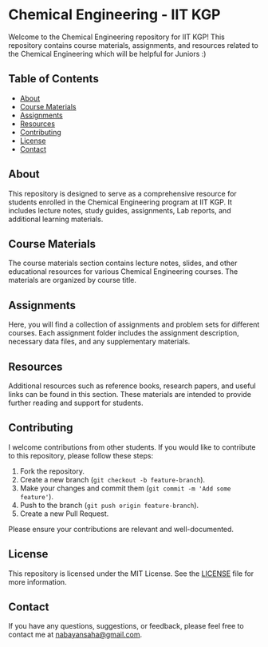 # Chemical Engineering - IIT KGP

Welcome to the Chemical Engineering repository for IIT KGP! This repository contains course materials, assignments, and resources related to the Chemical Engineering which will be helpful for Juniors :)

## Table of Contents

- [About](#about)
- [Course Materials](#course-materials)
- [Assignments](#assignments)
- [Resources](#resources)
- [Contributing](#contributing)
- [License](#license)
- [Contact](#contact)

## About

This repository is designed to serve as a comprehensive resource for students enrolled in the Chemical Engineering program at IIT KGP. It includes lecture notes, study guides, assignments, Lab reports, and additional learning materials.

## Course Materials

The course materials section contains lecture notes, slides, and other educational resources for various Chemical Engineering courses. The materials are organized by course title.

## Assignments

Here, you will find a collection of assignments and problem sets for different courses. Each assignment folder includes the assignment description, necessary data files, and any supplementary materials.

## Resources

Additional resources such as reference books, research papers, and useful links can be found in this section. These materials are intended to provide further reading and support for students.

## Contributing

I welcome contributions from other students. If you would like to contribute to this repository, please follow these steps:

1. Fork the repository.
2. Create a new branch (`git checkout -b feature-branch`).
3. Make your changes and commit them (`git commit -m 'Add some feature'`).
4. Push to the branch (`git push origin feature-branch`).
5. Create a new Pull Request.

Please ensure your contributions are relevant and well-documented.

## License

This repository is licensed under the MIT License. See the [LICENSE](LICENSE) file for more information.

## Contact

If you have any questions, suggestions, or feedback, please feel free to contact me at [nabayansaha@gmail.com](mailto:nabayansaha@gmail.com).
